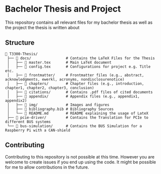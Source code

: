 # Bachelor Thesis and Project

This repository contains all relevant files for my bachelor thesis as well as the project the thesis is written about

## Structure

```
📁 T3300-Thesis/
 ├── 📁 docs/                # Contains the LaTeX Files for the Thesis
 │   ├── 📄 master.tex       # Main LaTeX document
 │   ├── 📄 config.tex       # Configurations for project e.g. Title etc. 
 │   ├── 📁 frontmatter/     # Frontmatter files (e.g., abstract, acknowledgments, ewerkl, acronyms, nondisclosurenotice)
 │   ├── 📁 chapters/        # Chapter files (e.g., introduction, chapter1, chapter2, chapter3, conclusion)
 │   ├── 📁 citations/       # Contains .pdf files of cited documents
 │   ├── 📁 appendix/        # Appendix files (e.g., appendix1, appendix2)
 │   ├── 📁 img/             # Images and figures
 │   ├── 📁 bibliography.bib # Bibliography Sources
 │   └── 📄 README.md        # README explaining the usage of LateX
 ├── 📁 pcie-driver/         # Contains the Translation for PCIe to different BUS systems
 └── 📁 bus-simulation/      # Contains the BUS Simulation for a Raspberry Pi with a CAN-shield
```

## Contributing

Contributing to this repository is not possible at this time. However you are welcome to create issues if you end up using the code. It might be possible for me to allow contributions in the future.